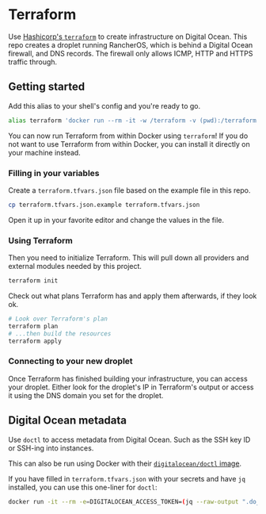 # Terraform

Use [Hashicorp's `terraform`](https://www.terraform.io) to create infrastructure on Digital Ocean.
This repo creates a droplet running RancherOS, which is behind a Digital Ocean firewall, and DNS records.
The firewall only allows ICMP, HTTP and HTTPS traffic through.

## Getting started

Add this alias to your shell's config and you're ready to go.

```sh
alias terraform 'docker run --rm -it -w /terraform -v (pwd):/terraform hashicorp/terraform:0.12.26'
```

You can now run Terraform from within Docker using `terraform`! If you do not want to use Terraform from within Docker, you can
install it directly on your machine instead.

### Filling in your variables

Create a `terraform.tfvars.json` file based on the example file in this repo.

```sh
cp terraform.tfvars.json.example terraform.tfvars.json
```

Open it up in your favorite editor and change the values in the file.

### Using Terraform

Then you need to initialize Terraform. This will pull down all providers and external modules needed by this project.

```sh
terraform init
```

Check out what plans Terraform has and apply them afterwards, if they look ok.

```sh
# Look over Terraform's plan
terraform plan
# ...then build the resources
terraform apply
```

### Connecting to your new droplet

Once Terraform has finished building your infrastructure, you can access your droplet. Either look for the droplet's IP in Terraform's output
or access it using the DNS domain you set for the droplet.

## Digital Ocean metadata

Use `doctl` to access metadata from Digital Ocean. Such as the SSH key ID or SSH-ing into instances.

This can also be run using Docker with their [`digitalocean/doctl` image](https://hub.docker.com/r/digitalocean/doctl).

If you have filled in `terraform.tfvars.json` with your secrets and have `jq` installed, you can use this one-liner for `doctl`:

```sh
docker run -it --rm -e=DIGITALOCEAN_ACCESS_TOKEN=(jq --raw-output ".do_token" terraform.tfvars.json)  digitalocean/doctl <command>
```
